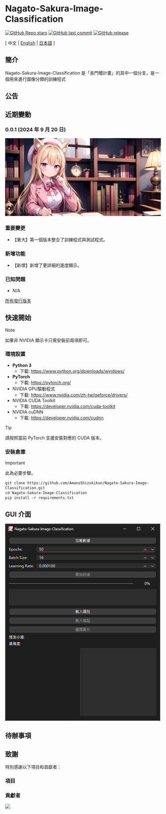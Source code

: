 # Nagato-Sakura-Image-Classification

[![GitHub Repo stars](https://img.shields.io/github/stars/AmanoShizukikun/Nagato-Sakura-Image-Classification?style=social)](https://github.com/AmanoShizukikun/Nagato-Sakura-Image-Classification/stargazers)
[![GitHub last commit](https://img.shields.io/github/last-commit/AmanoShizukikun/Nagato-Sakura-Image-Classification)](https://github.com/AmanoShizukikun/Nagato-Sakura-Image-Classification/commits/main)
[![GitHub release](https://img.shields.io/github/v/release/AmanoShizukikun/Nagato-Sakura-Image-Classification)](https://github.com/AmanoShizukikun/Nagato-Sakura-Image-Classification/releases)

\[ 中文 | [English](https://github.com/AmanoShizukikun/Nagato-Sakura-Image-Classification/blob/main/assets/docs/README_en.md) | [日本語](https://github.com/AmanoShizukikun/Nagato-Sakura-Image-Classification/blob/main/assets/docs/README_jp.md) \]

## 簡介
Nagato-Sakura-Image-Classification 是「長門櫻計畫」的其中一個分支，是一個用來進行圖像分類的訓練程式

## 公告

## 近期變動
### 0.0.1 (2024 年 9 月 20 日)
![t2i](https://github.com/AmanoShizukikun/Nagato-Sakura-Image-Classification/blob/main/assets/preview/0.0.1.jpg)
### 重要變更
- 【重大】第一個版本整合了訓練程式與測試程式。
### 新增功能
- 【新增】新增了更詳細的進度顯示。
### 已知問題
- N/A

[所有發行版本](https://github.com/AmanoShizukikun/Nagato-Sakura-Image-Classification/blob/main/assets/docs/Changelog.md)

## 快速開始
> [!NOTE]
> 如果非 NVIDIA 顯示卡只需安裝前兩項即可。
### 環境設置
- **Python 3**
  - 下載: https://www.python.org/downloads/windows/
- **PyTorch**
  - 下載: https://pytorch.org/
- NVIDIA GPU驅動程式
  - 下載: https://www.nvidia.com/zh-tw/geforce/drivers/
- NVIDIA CUDA Toolkit
  - 下載: https://developer.nvidia.com/cuda-toolkit
- NVIDIA cuDNN
  - 下載: https://developer.nvidia.com/cudnn
> [!TIP]
> 請按照當前 PyTorch 支援安裝對應的 CUDA 版本。

### 安裝倉庫
> [!IMPORTANT]
> 此為必要步驟。
```shell
git clone https://github.com/AmanoShizukikun/Nagato-Sakura-Image-Classification.git
cd Nagato-Sakura-Image-Classification
pip install -r requirements.txt
```

## GUI 介面
![t2i](https://github.com/AmanoShizukikun/Nagato-Sakura-Image-Classification/blob/main/assets/samples/GUI.png)

## 待辦事項
## 致謝
特別感謝以下項目和貢獻者：
### 項目
### 貢獻者
<a href="https://github.com/AmanoShizukikun/Nagato-Sakura-Image-Classification/graphs/contributors" target="_blank">
  <img src="https://contrib.rocks/image?repo=AmanoShizukikun/Nagato-Sakura-Image-Classification" />
</a>